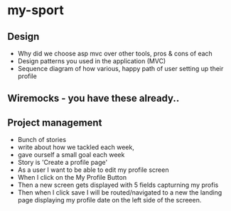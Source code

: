 # my-sport

## Design
 * Why did we choose asp mvc over other tools, pros & cons of each
 * Design patterns you used in the application (MVC)
 * Sequence diagram of how various, happy path of user setting up their profile 

## Wiremocks - you have these already.. 

## Project management
 - Bunch of stories
 - write about how we tackled each week, 
 - gave ourself a small goal each week
 -  Story is 'Create a profile page'
 -  As a user I want to be able to edit my profile screen
 -  When I click on the My Profile Button
 -  Then a new screen gets displayed with 5 fields capturning my profis
 -  Then when I click save I will be routed/navigated to a new the landing page displaying my profile date on the left side of the screeen.
